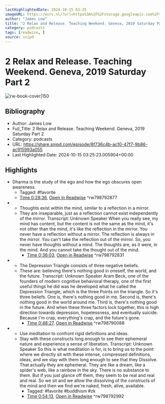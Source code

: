 ```yaml
---
lastHighlightedDate: 2024-10-15 03:25
imageURL: https://wsrv.nl/?url=https%3A%2F%2Fstorage.googleapis.com%2Fsnipd-public%2Fsideload%2Fsideload_image.png&w=100&h=100
author: "James Low"
title: "2 Relax and Release. Teaching Weekend. Geneva, 2019 Saturday Part 2"
category: podcasts
tags: [readwise, ]
source: snipd
---
```

# 2 Relax and Release. Teaching Weekend. Geneva, 2019 Saturday Part 2

![rw-book-cover|150](https://wsrv.nl/?url=https%3A%2F%2Fstorage.googleapis.com%2Fsnipd-public%2Fsideload%2Fsideload_image.png&w=100&h=100)

## Bibliography
- Author: James Low
- Full_Title: 2 Relax and Release. Teaching Weekend. Geneva, 2019 Saturday Part 2
- Category: podcasts
- URL: https://share.snipd.com/episode/8f736c4b-ac10-47f7-9b86-ac915993a055
- Last Highlighted Date: 2024-10-15 03:25:23.005904+00:00

## Highlights
- Dharma is the study of the ego and how the ego obscures open awareness. 
    - Tagged: #favorite
    - [Time 0:28:36](https://share.snipd.com/snip/cc49a1ff-e266-4d15-b3f8-653f2b8e3c21), [Open in Readwise](https://readwise.io/open/798792877)
^rw798792877
- - Thoughts exist within the mind, similar to a reflection in a mirror.
  - They are inseparable, just as a reflection cannot exist independently of the mirror.
  Transcript:
  Unknown Speaker
  When you really see, my mind has content, but the content is not the same as the mind, it's not other than the mind, it's like the reflection in the mirror. You never have a reflection without a mirror. The reflection is always in the mirror. You can't take the reflection out of the mirror. So, you never have thoughts without a mind. The thoughts are, as it were, in the mind. And you cannot take the thought out of the mind.
    - [Time 0:36:03](https://share.snipd.com/snip/56eac91f-759d-44f5-94fa-288d911cdfc1), [Open in Readwise](https://readwise.io/open/798792831)
^rw798792831
- - The Depression Triangle consists of three negative beliefs.
  - These are: believing there's nothing good in oneself, the world, and the future.
  Transcript:
  Unknown Speaker
  Aram Beck, one of the founders of modern cognitive behavioral therapy, one of the first useful things he did was he developed what he called the Depression Triangle, which is the three Points on the triangle. So it's three beliefs. One is, there's nothing good in me. Second is, there's nothing good in the world around me. Third is, there's nothing good in the future. And when these three factors lock together, this is high direction towards depression, hopelessness, and eventually suicide. Because I'm crap, everything's crap, and the future's gone.
    - [Time 0:48:27](https://share.snipd.com/snip/e2ada923-dd10-4a52-b7fa-73d38e362dbf), [Open in Readwise](https://readwise.io/open/798790088)
^rw798790088
- - Use meditation to confront rigid definitions and ideas.
  - Stay with these constructs long enough to see their ephemeral nature and experience a sense of liberation.
  Transcript:
  Unknown Speaker
  So this is what meditation is for, is to bring us to the point where we directly sit with these intense, compressed definitions, ideas, and we stay with them long enough to see that they Dissolve. That actually they are ephemeral. They are like a dream, like a spider's web, like a rainbow in the sky. There is no substance to them. But if you just glance off them, they seem to be real and real and real. So we sit and we allow the dissolving of the constructs of the mind and then we find we're naked, fresh, alive, available. 
    - Tagged: #favorite #buddhism #zk
    - [Time 0:54:13](https://share.snipd.com/snip/d9a1d6b6-4142-4747-b824-b5b7ba15d8d1), [Open in Readwise](https://readwise.io/open/798792992)
^rw798792992


